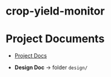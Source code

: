 # crop-yield-monitor

# Project Documents
- [Project Docs](https://docs.google.com/document/d/1OA2uJ1kn7ileYLgplpS6gbcuHSR6UofU6R5m0gyzHmE/edit?usp=sharing)

- **Design Doc** -> folder `design/`

